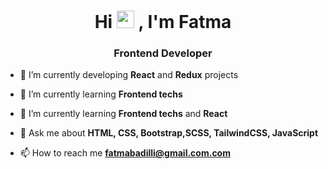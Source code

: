 
<h1 align="center">Hi <img src="https://media.giphy.com/media/hvRJCLFzcasrR4ia7z/giphy.gif" width="28"> , I'm Fatma</h1> 

<h3 align="center">Frontend Developer </h3>

- 🔭 I’m currently developing **React** and **Redux** projects

- 🌱 I’m currently learning **Frontend techs**
- 🌱 I’m currently learning **Frontend techs** and **React**

- 💬 Ask me about **HTML, CSS, Bootstrap,SCSS, TailwindCSS, JavaScript**

- 📫 How to reach me **fatmabadilli@gmail.com.com**




